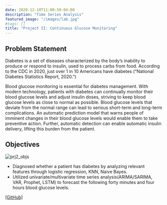 ```yaml
---
date: 2020-12-10T11:00:59-04:00
description: "Time Series Analysis"
featured_image: "/images/lab.jpg"
#tags: []
title: "Project II: Continuous Glucose Monitoring"
---
```

## Problem Statement
Diabetes is a set of diseases characterized by the body’s inability to produce or respond to insulin, used to process carbs from food. According to the CDC in 2020, just over 1 in 10 Americans have diabetes (“National Diabetes Statistics Report, 2020.”)

Blood glucose monitoring is essential for diabetes management. With modern technology, patients with diabetes can continually monitor their blood glucose levels and adjust insulin doses, striving to keep blood glucose levels as close to normal as possible. Blood glucose levels that deviate from the normal range can lead to serious short-term and long-term complications. An automatic prediction model that warns people of imminent changes in their blood glucose levels would enable them to take preventive action. Further, automatic detection can enable automatic insulin delivery, lifting this burden from the patient.

## Objectives
![prj2_objs](/images/prj2_objs.png)

* Diagnosed whether a patient has diabetes by analyzing relevant features through logistic regression, KNN, Naive Bayes.
* Utilized univariate/multivariate time series analysis(ARIMA/SARIMA, VAR, Prophet, LSTM) to forecast the following forty minutes and four hours blood glucose levels.

[[GitHub]](https://github.com/A-Y-Yang/CSP-571-Continuous-Glucose-Monitoring-master)
